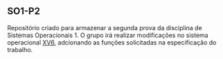 ## SO1-P2
Repositório criado para armazenar a segunda prova da disciplina de Sistemas Operacionais 1. O grupo irá realizar modificações no sistema operacional [XV6](https://github.com/mit-pdos/xv6-public), adcionando as funções solicitadas na especificação do trabalho.
